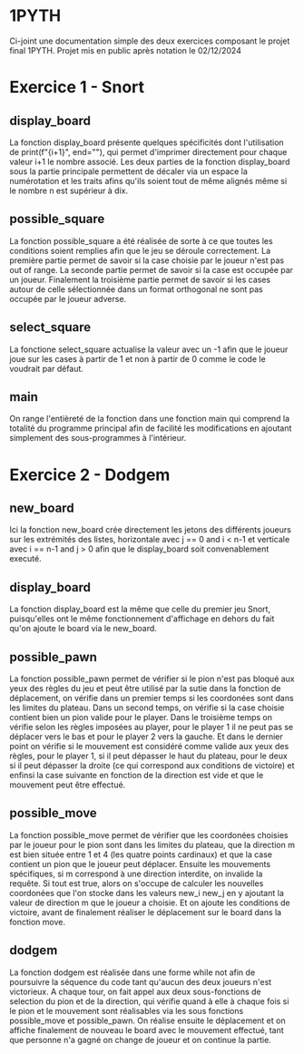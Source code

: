 # 1PYTH
Ci-joint une documentation simple des deux exercices composant le projet final 1PYTH.
Projet mis en public après notation le 02/12/2024

# Exercice 1 - Snort

## display_board
La fonction display_board présente quelques spécificités dont l'utilisation de print(f"{i+1}", end=""), qui permet d'imprimer directement pour chaque valeur i+1 le nombre associé.
Les deux parties de la fonction display_board sous la partie principale permettent de décaler via un espace la numérotation et les traits afins qu'ils soient tout de même alignés même si le nombre n est supérieur à dix.

## possible_square
La fonction possible_square a été réalisée de sorte à ce que toutes les conditions soient remplies afin que le jeu se déroule correctement. La première partie permet de savoir si la case choisie par le joueur n'est pas out of range. La seconde partie permet de savoir si la case est occupée par un joueur. Finalement la troisième partie permet de savoir si les cases autour de celle sélectionnée dans un format orthogonal ne sont pas occupée par le joueur adverse.

## select_square
La fonctione select_square actualise la valeur avec un -1 afin que le joueur joue sur les cases à partir de 1 et non à partir de 0 comme le code le voudrait par défaut.

## main
On range l'entièreté de la fonction dans une fonction main qui comprend la totalité du programme principal afin de facilité les modifications en ajoutant simplement des sous-programmes à l'intérieur.

# Exercice 2 - Dodgem

## new_board
Ici la fonction new_board crée directement les jetons des différents joueurs sur les extrémités des listes, horizontale avec j == 0 and i < n-1 et verticale avec i == n-1 and j > 0 afin que le display_board soit convenablement executé.

## display_board
La fonction display_board est la même que celle du premier jeu Snort, puisqu'elles ont le même fonctionnement d'affichage en dehors du fait qu'on ajoute le board via le new_board.

## possible_pawn
La fonction possible_pawn permet de vérifier si le pion n'est pas bloqué aux yeux des règles du jeu et peut être utilisé par la sutie dans la fonction de déplacement, on vérifie dans un premier temps si les coordonées sont dans les limites du plateau. 
Dans un second temps, on vérifie si la case choisie contient bien un pion valide pour le player. 
Dans le troisième temps on vérifie selon les règles imposées au player, pour le player 1 il ne peut pas se déplacer vers le bas et pour le player 2 vers la gauche. Et dans le dernier point on vérifie si le mouvement est considéré comme valide aux yeux des règles, pour le player 1, si il peut dépasser le haut du plateau, pour le deux si il peut dépasser la droite (ce qui correspond aux conditions de victoire) et enfinsi la case suivante en fonction de la direction est vide et que le mouvement peut être effectué.

## possible_move
La fonction possible_move permet de vérifier que les coordonées choisies par le joueur pour le pion sont dans les limites du plateau, que la direction m est bien située entre 1 et 4 (les quatre points cardinaux) et que la case contient un pion que le joueur peut déplacer. Ensuite les mouvements spécifiques, si m correspond à une direction interdite, on invalide la requête.
Si tout est true, alors on s'occupe de calculer les nouvelles coordonées que l'on stocke dans les valeurs new_i new_j en y ajoutant la valeur de direction m que le joueur a choisie.
Et on ajoute les conditions de victoire, avant de finalement réaliser le déplacement sur le board dans la fonction move.

## dodgem
La fonction dodgem est réalisée dans une forme while not afin de poursuivre la séquence du code tant qu'aucun des deux joueurs n'est victorieux. A chaque tour, on fait appel aux deux sous-fonctions de selection du pion et de la direction, qui vérifie quand à elle à chaque fois si le pion et le mouvement sont réalisables via les sous fonctions possible_move et possible_pawn. On réalise ensuite le déplacement et on affiche finalement de nouveau le board avec le mouvement effectué, tant que personne n'a gagné on change de joueur et on continue la partie.
